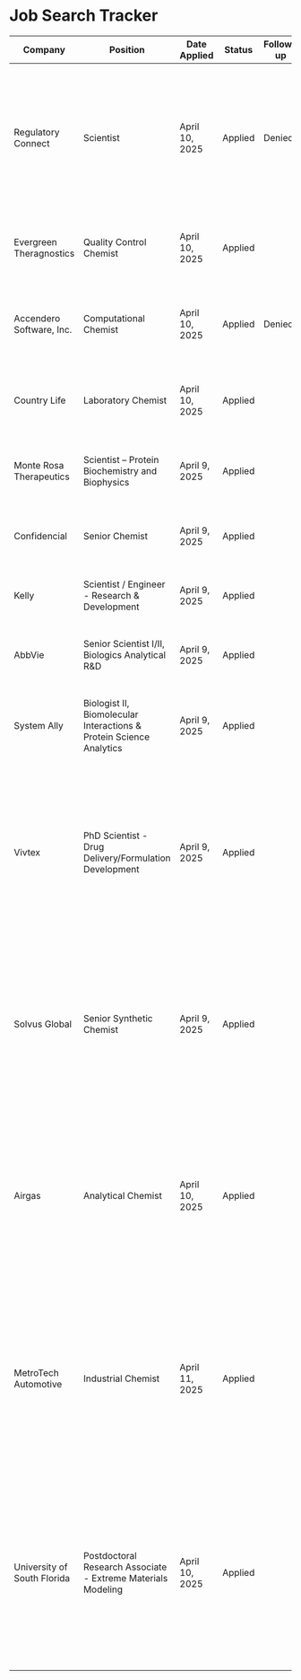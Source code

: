 # Job Search Tracker

| Company | Position | Date Applied | Status | Follow-up | Notes | APP |
|---------|----------|--------------|--------|-----------|-------|-----|
| Regulatory Connect | Scientist | April 10, 2025 | Applied | Denied | Senior Associate Scientist position focused on metabolite identification and drug metabolism studies - matches your analytical chemistry and MS experience | LinkedIn |
| Evergreen Theragnostics | Quality Control Chemist | April 10, 2025 | Applied | | Verified position - your analytical chemistry background and lab experience align well | LinkedIn |
| Accendero Software, Inc. | Computational Chemist | April 10, 2025 | Applied |Denied| Your computational modeling experience and programming skills are relevant here | LinkedIn |
| Country Life | Laboratory Chemist | April 10, 2025 | Applied | | Verified position - your analytical chemistry skills and lab techniques are applicable | LinkedIn |
| Monte Rosa Therapeutics | Scientist – Protein Biochemistry and Biophysics | April 9, 2025 | Applied | | Your X-ray crystallography and SPR experience align well with this role | LinkedIn |
| Confidencial | Senior Chemist | April 9, 2025 | Applied | | Matches your analytical chemistry and spectroscopy background | LinkedIn |
| Kelly | Scientist / Engineer - Research & Development | April 9, 2025 | Applied | | Your polymer engineering and HPC experience could be valuable here | LinkedIn |
| AbbVie | Senior Scientist I/II, Biologics Analytical R&D | April 9, 2025 | Applied | | Your protein characterization experience and analytical skills fit this position | AbbVie |
| System Ally | Biologist II, Biomolecular Interactions & Protein Science Analytics | April 9, 2025 | Applied | | Strong match for your SPR experience at Nicoya and protein-protein interaction background | Indeed |
| Vivtex | PhD Scientist - Drug Delivery/Formulation Development | April 9, 2025 | Applied | | Excellent match for your analytical chemistry, biomolecular characterization, and computational skills. Company focuses on innovative oral drug delivery technology (GI-ORIS™) based on MIT research | LinkedIn |
| Solvus Global | Senior Synthetic Chemist | April 9, 2025 | Applied | | Your polymer engineering, materials characterization, and computational modeling experience align well with their focus on materials innovation. Application submitted via Airtable form. | [Airtable](https://airtable.com/appoDeZ5jTvNqFDNY/shrh06JdB0IPgk5R9?prefill_Job+Title=Senior+Synthetic+Chemist) |
| Airgas | Analytical Chemist | April 10, 2025 | Applied | | Your spectroscopy expertise and experience with analytical techniques make you a strong candidate. Position involves deployment and servicing of analytical systems nationwide. | Company Website |
| MetroTech Automotive | Industrial Chemist | April 11, 2025 | Applied | | Leveraged NCSU connection, highlighted polymer engineering experience with Eastman Inc. and safety officer role. Position focuses on automotive chemical formulation development and quality control. | Company Website |
| University of South Florida | Postdoctoral Research Associate - Extreme Materials Modeling | April 10, 2025 | Applied | | Excellent fit with your LAMMPS experience, HPC background, and computational skills. Position involves working with Professor Oleynik on extreme materials research using exascale platforms. | University Portal |
